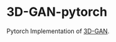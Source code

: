# 3D-GAN-pytorch

Pytorch Implementation of [3D-GAN](http://3dgan.csail.mit.edu/papers/3dgan_nips.pdf).


